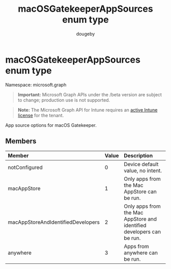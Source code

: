﻿---
title: "macOSGatekeeperAppSources enum type"
description: "App source options for macOS Gatekeeper."
author: "dougeby"
localization_priority: Normal
ms.prod: "intune"
doc_type: enumPageType
---

# macOSGatekeeperAppSources enum type

Namespace: microsoft.graph

> **Important:** Microsoft Graph APIs under the /beta version are subject to change; production use is not supported.

> **Note:** The Microsoft Graph API for Intune requires an [active Intune license](https://go.microsoft.com/fwlink/?linkid=839381) for the tenant.

App source options for macOS Gatekeeper.

## Members

| Member                             | Value | Description                                                           |
| :--------------------------------- | :---- | :-------------------------------------------------------------------- |
| notConfigured                      | 0     | Device default value, no intent.                                      |
| macAppStore                        | 1     | Only apps from the Mac AppStore can be run.                           |
| macAppStoreAndIdentifiedDevelopers | 2     | Only apps from the Mac AppStore and identified developers can be run. |
| anywhere                           | 3     | Apps from anywhere can be run.                                        |
